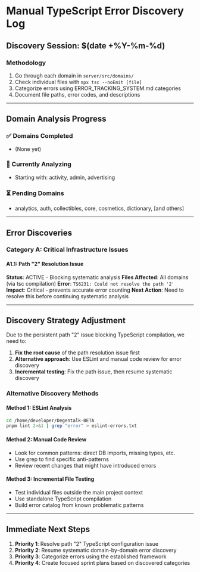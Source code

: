 # Manual TypeScript Error Discovery Log

## Discovery Session: $(date +%Y-%m-%d)

### Methodology
1. Go through each domain in `server/src/domains/`
2. Check individual files with `npx tsc --noEmit [file]`
3. Categorize errors using ERROR_TRACKING_SYSTEM.md categories
4. Document file paths, error codes, and descriptions

---

## Domain Analysis Progress

### ✅ Domains Completed
- (None yet)

### 🔄 Currently Analyzing
- Starting with: activity, admin, advertising

### ⏳ Pending Domains
- analytics, auth, collectibles, core, cosmetics, dictionary, [and others]

---

## Error Discoveries

### Category A: Critical Infrastructure Issues

#### A1.1: Path "2" Resolution Issue
**Status**: ACTIVE - Blocking systematic analysis
**Files Affected**: All domains (via tsc compilation)
**Error**: `TS6231: Could not resolve the path '2'`
**Impact**: Critical - prevents accurate error counting
**Next Action**: Need to resolve this before continuing systematic analysis

---

## Discovery Strategy Adjustment

Due to the persistent path "2" issue blocking TypeScript compilation, we need to:

1. **Fix the root cause** of the path resolution issue first
2. **Alternative approach**: Use ESLint and manual code review for error discovery
3. **Incremental testing**: Fix the path issue, then resume systematic discovery

### Alternative Discovery Methods

#### Method 1: ESLint Analysis
```bash
cd /home/developer/Degentalk-BETA
pnpm lint 2>&1 | grep "error" > eslint-errors.txt
```

#### Method 2: Manual Code Review
- Look for common patterns: direct DB imports, missing types, etc.
- Use grep to find specific anti-patterns
- Review recent changes that might have introduced errors

#### Method 3: Incremental File Testing
- Test individual files outside the main project context
- Use standalone TypeScript compilation
- Build error catalog from known problematic patterns

---

## Immediate Next Steps

1. **Priority 1**: Resolve path "2" TypeScript configuration issue
2. **Priority 2**: Resume systematic domain-by-domain error discovery
3. **Priority 3**: Categorize errors using the established framework
4. **Priority 4**: Create focused sprint plans based on discovered categories